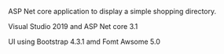 ASP Net core application to display a simple shopping directory.

Visual Studio 2019 and ASP Net core 3.1

UI using Bootstrap 4.3.1 amd Fomt Awsome 5.0



